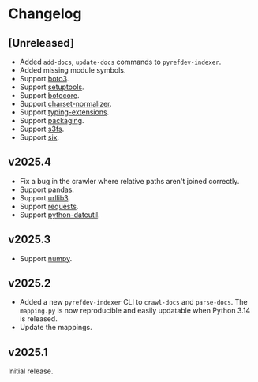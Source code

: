 # Changelog

## [Unreleased]

- Added `add-docs`, `update-docs` commands to `pyrefdev-indexer`.
- Added missing module symbols.
- Support [boto3](https://boto3.amazonaws.com/v1/documentation/api/latest/index.html).
- Support [setuptools](https://setuptools.pypa.io/en/latest/).
- Support [botocore](https://botocore.amazonaws.com/v1/documentation/api/latest/index.html).
- Support [charset-normalizer](https://charset-normalizer.readthedocs.io/en/latest/).
- Support [typing-extensions](https://typing-extensions.readthedocs.io/en/latest/).
- Support [packaging](https://packaging.pypa.io/en/stable/).
- Support [s3fs](https://s3fs.readthedocs.io/en/latest/).
- Support [six](https://six.readthedocs.io/).

## v2025.4

- Fix a bug in the crawler where relative paths aren't joined correctly.
- Support [pandas](https://pandas.pydata.org/docs/reference/index.html).
- Support [urllib3](https://urllib3.readthedocs.io/en/stable/reference/index.html).
- Support [requests](https://requests.readthedocs.io/en/latest/).
- Support [python-dateutil](https://dateutil.readthedocs.io/en/stable/).

## v2025.3

- Support [numpy](https://numpy.org/doc/stable/reference/index.html).

## v2025.2

- Added a new `pyrefdev-indexer` CLI to `crawl-docs` and `parse-docs`. The `mapping.py` is now reproducible and easily updatable when Python 3.14 is released.
- Update the mappings.

## v2025.1

Initial release.
